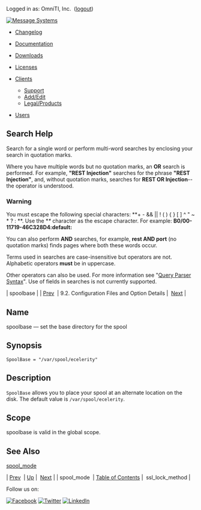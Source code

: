 Logged in as: OmniTI, Inc.  ([logout](https://support.messagesystems.com/logout.php))

[![Message Systems](https://support.messagesystems.com/images/ms-white205.png)](https://support.messagesystems.com/start.php) 

*   [Changelog](https://support.messagesystems.com/start.php?show=changelog)
*   [Documentation](https://support.messagesystems.com/docs/)
*   [Downloads](https://support.messagesystems.com/start.php)

*   [Licenses](https://support.messagesystems.com/license_summary.php)
*   <a href="">Clients</a>
    *   [Support](https://support.messagesystems.com/cs.php)
    *   [Add/Edit](https://support.messagesystems.com/edit_client.php)
    *   [Legal/Products](https://support.messagesystems.com/edit_products.php)
*   [Users](https://support.messagesystems.com/edit_customer.php)

## Search Help

Search for a single word or perform multi-word searches by enclosing your search in quotation marks.

Where you have multiple words but no quotation marks, an **OR** search is performed. For example, **"REST Injection"** searches for the phrase **"REST Injection"**, and, without quotation marks, searches for **REST OR Injection**--the operator is understood.

### Warning

You must escape the following special characters: **+ - && || ! ( ) { } [ ] ^ " ~ * ? : \**. Use the **\** character as the escape character. For example: **B0/00-11719-46C328D4\:default\:**

You can also perform **AND** searches, for example, **rest AND port** (no quotation marks) finds pages where both these words occur.

Terms used in searches are case-insensitive but operators are not. Alphabetic operators **must** be in uppercase.

Other operators can also be used. For more information see "[Query Parser Syntax](https://lucene.apache.org/core/old_versioned_docs/versions/3_0_0/queryparsersyntax.html)". Use of fields in searches is not currently supported.

| spoolbase |
| [Prev](conf.ref.spool_mode.php)  | 9.2. Configuration Files and Option Details |  [Next](conf.ref.ssl_lock_method.php) |

<a name="conf.ref.spoolbase"></a>
## Name

spoolbase — set the base directory for the spool

## Synopsis

`SpoolBase = "/var/spool/ecelerity"`

<a name="idp11875072"></a>
## Description

`SpoolBase` allows you to place your spool at an alternate location on the disk. The default value is `/var/spool/ecelerity`.

<a name="idp11877616"></a>
## Scope

spoolbase is valid in the global scope.

<a name="idp11879248"></a>
## See Also

[spool_mode](conf.ref.spool_mode.php "spool_mode")

| [Prev](conf.ref.spool_mode.php)  | [Up](conf.ref.files.php) |  [Next](conf.ref.ssl_lock_method.php) |
| spool_mode  | [Table of Contents](index.php) |  ssl_lock_method |

Follow us on:

[![Facebook](https://support.messagesystems.com/images/icon-facebook.png)](http://www.facebook.com/messagesystems) [![Twitter](https://support.messagesystems.com/images/icon-twitter.png)](http://twitter.com/#!/MessageSystems) [![LinkedIn](https://support.messagesystems.com/images/icon-linkedin.png)](http://www.linkedin.com/company/message-systems)